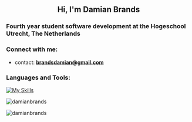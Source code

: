 <h2 align="center">Hi, I'm Damian Brands</h2>
<h3 align="left">Fourth year student software development at the Hogeschool Utrecht, The Netherlands</h3>

<h3 align="left">Connect with me:</h3>

- contact: **brandsdamian@gmail.com**

<h3 align="left">Languages and Tools:</h3>

[![My Skills](https://skillicons.dev/icons?i=js,html,css,angular,react,vue,firebase,py,cs,java,spring,postman,ps,figma)](https://github.com/damianbrands)


<p><img align="center" src="https://github-readme-stats.vercel.app/api/top-langs?username=damianbrands&show_icons=true&locale=en&layout=compact&theme=github_dark" alt="damianbrands" /></p>
<p align="left"> <img src="https://komarev.com/ghpvc/?username=damianbrands&label=Profile%20views&color=0e75b6&style=flat" alt="damianbrands" /> </p>
